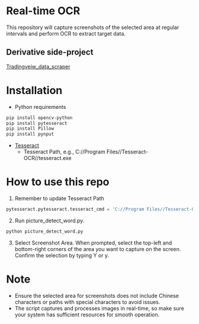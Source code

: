 # Real-time OCR
This repository will capture screenshots of the selected area at regular intervals and perform OCR to extract target data.

## Derivative side-project
[Tradingveiw_data_scraper](<https://github.com/xkllkx/Tradingveiw_data_scraper>)

# Installation
- Python requirements
```bash
pip install opencv-python
pip install pytesseract
pip install Pillow
pip install pynput
```
- [Tesseract](<https://github.com/tesseract-ocr/tesseract>)
  - Tesseract Path, e.g., C://Program Files//Tesseract-OCR//tesseract.exe

# How to use this repo
1. Remember to update Tesseract Path
```python
pytesseract.pytesseract.tesseract_cmd = 'C://Program Files//Tesseract-OCR//tesseract.exe'
```

2. Run picture_detect_word.py.
```bash
python picture_detect_word.py
```
3. Select Screenshot Area.
When prompted, select the top-left and bottom-right corners of the area you want to capture on the screen.
Confirm the selection by typing Y or y.

# Note
- Ensure the selected area for screenshots does not include Chinese characters or paths with special characters to avoid issues.
- The script captures and processes images in real-time, so make sure your system has sufficient resources for smooth operation.
